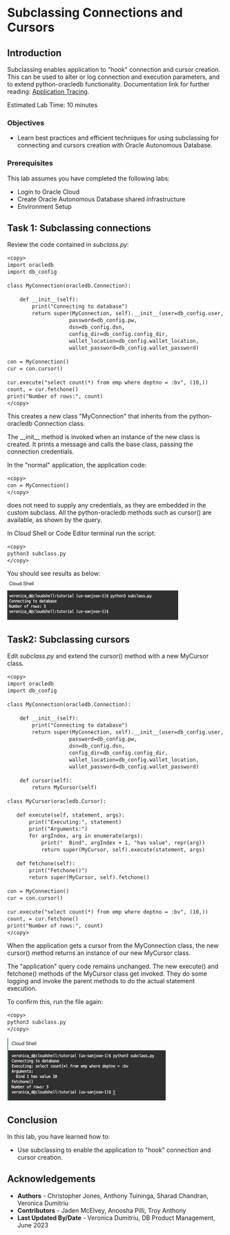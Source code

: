 # Subclassing Connections and Cursors

## Introduction

Subclassing enables application to "hook" connection and cursor creation. This can be used to alter or log connection and execution parameters, and to extend python-oracledb functionality. Documentation link for further reading: [Application Tracing](https://python-oracledb.readthedocs.io/en/latest/user_guide/tracing.html#application-tracing).

Estimated Lab Time: 10 minutes

### Objectives

*  Learn best practices and efficient techniques for using subclassing for connecting and cursors creation with Oracle Autonomous Database.

### Prerequisites

This lab assumes you have completed the following labs:
* Login to Oracle Cloud
* Create Oracle Autonomous Database shared infrastructure
* Environment Setup

## Task 1: Subclassing connections

Review the code contained in *subclass.py*:

````
<copy>
import oracledb
import db_config
    
class MyConnection(oracledb.Connection):

    def __init__(self):
        print("Connecting to database")
        return super(MyConnection, self).__init__(user=db_config.user, 
                    password=db_config.pw, 
                    dsn=db_config.dsn, 
                    config_dir=db_config.config_dir,
                    wallet_location=db_config.wallet_location, 
                    wallet_password=db_config.wallet_password)
    
con = MyConnection()
cur = con.cursor()
    
cur.execute("select count(*) from emp where deptno = :bv", (10,))
count, = cur.fetchone()
print("Number of rows:", count)
</copy>
````

This creates a new class "MyConnection" that inherits from the python-oracledb Connection class. 

The \__init\_\_ method is invoked when an instance of the new class is created. It prints a message and calls the base class, passing the connection credentials.

In the "normal" application, the application code:

````
<copy>
con = MyConnection()
</copy>
````
does not need to supply any credentials, as they are embedded in the custom subclass. All the python-oracledb methods such as cursor() are available, as shown by the query.

In Cloud Shell or Code Editor terminal run the script:

````
<copy>
python3 subclass.py
</copy>
````

You should see results as below:
![Connections](./images/connections.png " " )

## Task2:  Subclassing cursors

Edit *subclass.py* and extend the cursor() method with a new MyCursor class. 

````
<copy>
import oracledb
import db_config

class MyConnection(oracledb.Connection):

    def __init__(self):
        print("Connecting to database")
        return super(MyConnection, self).__init__(user=db_config.user, 
                    password=db_config.pw, 
                    dsn=db_config.dsn, 
                    config_dir=db_config.config_dir,
                    wallet_location=db_config.wallet_location, 
                    wallet_password=db_config.wallet_password)

    def cursor(self):
        return MyCursor(self)

class MyCursor(oracledb.Cursor):

   def execute(self, statement, args):
       print("Executing:", statement)
       print("Arguments:")
       for argIndex, arg in enumerate(args):
           print("  Bind", argIndex + 1, "has value", repr(arg))
           return super(MyCursor, self).execute(statement, args)

   def fetchone(self):
       print("Fetchone()")
       return super(MyCursor, self).fetchone()

con = MyConnection()
cur = con.cursor()

cur.execute("select count(*) from emp where deptno = :bv", (10,))
count, = cur.fetchone()
print("Number of rows:", count)
</copy>
````

When the application gets a cursor from the MyConnection class, the new cursor() method returns an instance of our new MyCursor class.

The "application" query code remains unchanged. The new execute() and fetchone() methods of the MyCursor class get invoked. They do some logging and invoke the parent methods to do the actual statement execution.

To confirm this, run the file again:

````
<copy>
python3 subclass.py
</copy>
````
![Cursors](./images/cursors.png " " )

## Conclusion

In this lab, you have learned how to:
* Use subclassing to enable the application to "hook" connection and cursor creation.

## Acknowledgements

* **Authors** - Christopher Jones, Anthony Tuininga, Sharad Chandran, Veronica Dumitriu
* **Contributors** - Jaden McElvey, Anoosha Pilli, Troy Anthony
* **Last Updated By/Date** - Veronica Dumitriu, DB Product Management, June 2023